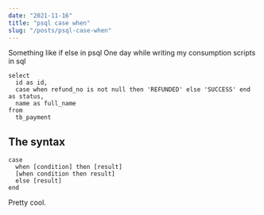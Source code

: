 ```yaml
---
date: "2021-11-16"
title: "psql case when"
slug: "/posts/psql-case-when"
---
```


Something like if else in psql
One day while writing my consumption scripts in sql

```
select 
  id as id,
  case when refund_no is not null then 'REFUNDED' else 'SUCCESS' end as status,
  name as full_name
from
  tb_payment
```

## The syntax
```
case
  when [condition] then [result]
  [when condition then result]
  else [result]
end
```

Pretty cool.

